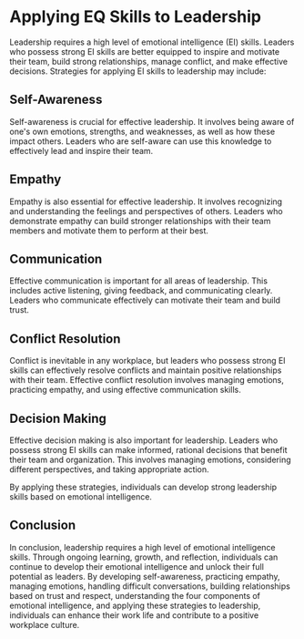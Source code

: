 # Applying EQ Skills to Leadership

Leadership requires a high level of emotional intelligence (EI) skills. Leaders who possess strong EI skills are better equipped to inspire and motivate their team, build strong relationships, manage conflict, and make effective decisions. Strategies for applying EI skills to leadership may include:

## Self-Awareness

Self-awareness is crucial for effective leadership. It involves being aware of one's own emotions, strengths, and weaknesses, as well as how these impact others. Leaders who are self-aware can use this knowledge to effectively lead and inspire their team.

## Empathy

Empathy is also essential for effective leadership. It involves recognizing and understanding the feelings and perspectives of others. Leaders who demonstrate empathy can build stronger relationships with their team members and motivate them to perform at their best.

## Communication

Effective communication is important for all areas of leadership. This includes active listening, giving feedback, and communicating clearly. Leaders who communicate effectively can motivate their team and build trust.

## Conflict Resolution

Conflict is inevitable in any workplace, but leaders who possess strong EI skills can effectively resolve conflicts and maintain positive relationships with their team. Effective conflict resolution involves managing emotions, practicing empathy, and using effective communication skills.

## Decision Making

Effective decision making is also important for leadership. Leaders who possess strong EI skills can make informed, rational decisions that benefit their team and organization. This involves managing emotions, considering different perspectives, and taking appropriate action.

By applying these strategies, individuals can develop strong leadership skills based on emotional intelligence.

Conclusion
----------

In conclusion, leadership requires a high level of emotional intelligence skills. Through ongoing learning, growth, and reflection, individuals can continue to develop their emotional intelligence and unlock their full potential as leaders. By developing self-awareness, practicing empathy, managing emotions, handling difficult conversations, building relationships based on trust and respect, understanding the four components of emotional intelligence, and applying these strategies to leadership, individuals can enhance their work life and contribute to a positive workplace culture.
